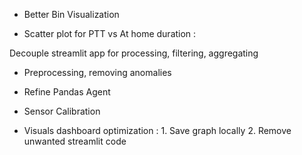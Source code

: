 - Better Bin Visualization 

- Scatter plot for PTT vs At home duration :

Decouple streamlit app for processing, filtering, aggregating 

- Preprocessing, removing anomalies 

- Refine Pandas Agent
- Sensor Calibration
- Visuals dashboard optimization : 1. Save graph locally 2. Remove unwanted streamlit code 
